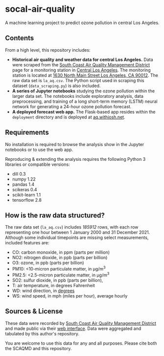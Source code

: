 # socal-air-quality
A machine learning project to predict ozone pollution in central Los Angeles.

## Contents
From a high level, this repository includes:
* **Historical air quality and weather data for central Los Angeles.** Data were scraped from the [South Coast Air Quality Management District](http://www.aqmd.gov/) page for a monitoring station in [Central Los Angeles](http://www.aqmd.gov/docs/default-source/clean-air-plans/air-quality-monitoring-network-plan/aaqmnp-losangeles.pdf). The monitoring station is located at [1630 North Main Street
Los Angeles, CA 90012](https://duckduckgo.com/?q=1630+North+Main+Street+Los+Angeles%2C+CA+90012&t=h_&ia=web&iaxm=maps). The raw data set is `la_aq.csv`. The Python script used in scraping this dataset (`data_scraping.py`) is also included.
* **A series of Jupyter notebooks** studying the ozone pollution within the larger data set. The notebooks include exploratory analysis, data preprocessing, and training of a long short-term memory (LSTM) neural network for generating a 24-hour ozone pollution forecast.
* **A deployed forecast web app.** The Flask-based app resides within the `deployment` directory and is deployed at [aq.withjosh.net](https://aq.withjosh.net).

## Requirements
No installation is required to browse the analysis show in the Jupyter notebooks or to use the web app.

Reproducing & extending the analysis requires the following Python 3 libraries or compatible versions:
* dill 0.3
* numpy 1.22
* pandas 1.4
* scikeras 0.4
* scikit-learn 1.1
* tensorflow 2.8

## How is the raw data  structured?
The raw data set (`la_aq.csv`) includes *185912* rows, with each row representing one hour between 1 January 2000 and 31 December 2021. Although some individual timepoints are missing select measurements, included features are:
* CO: carbon monoxide, in ppm (parts per million)
* NO2: nitrogen dioxide, in ppb (parts per billion)
* O3: ozone, in ppb (parts per billion)
* PM10: <10-micron particulate matter, in µg/m<sup>3</sup>
* PM2.5: <2.5-micron particulate matter, in µg/m<sup>3</sup>
* SO2: sulfur dioxide, in ppb (parts per billion),
* T: air temperature, in degrees Fahrenheit
* WD: wind direction, in [degrees](http://snowfence.umn.edu/Components/winddirectionanddegrees.htm)
* WS: wind speed, in mph (miles per hour), average hourly

## Sources & License
These data were recorded by [South Coast Air Quality Management District](http://www.aqmd.gov/) and made public via their [web interface](https://xappp.aqmd.gov/aqdetail/). Data were aggregated and tabulated by this author's repository.

You are welcome to use this data for any and all purposes. Please cite both the SCAQMD and this repository.
